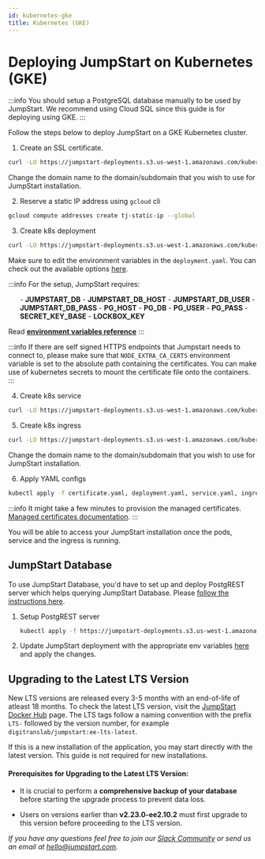 ```yaml
---
id: kubernetes-gke
title: Kubernetes (GKE)
---
```


# Deploying JumpStart on Kubernetes (GKE)

:::info
You should setup a PostgreSQL database manually to be used by JumpStart. We recommend using Cloud SQL since this guide is for deploying using GKE.
:::

Follow the steps below to deploy JumpStart on a GKE Kubernetes cluster.

1. Create an SSL certificate.

```bash
curl -LO https://jumpstart-deployments.s3.us-west-1.amazonaws.com/kubernetes/GKE/certificate.yaml
```

Change the domain name to the domain/subdomain that you wish to use for JumpStart installation.

2. Reserve a static IP address using `gcloud` cli

```bash
gcloud compute addresses create tj-static-ip --global
```

3. Create k8s deployment

```bash
curl -LO https://jumpstart-deployments.s3.us-west-1.amazonaws.com/kubernetes/GKE/deployment.yaml
```

Make sure to edit the environment variables in the `deployment.yaml`. You can check out the available options [here](/docs/setup/env-vars).

:::info
        For the setup, JumpStart requires:
        <ul> 
        - **JUMPSTART_DB** 
        - **JUMPSTART_DB_HOST**
        - **JUMPSTART_DB_USER**
        - **JUMPSTART_DB_PASS**
        - **PG_HOST**
        - **PG_DB**
        - **PG_USER**
        - **PG_PASS**
        - **SECRET_KEY_BASE** 
        - **LOCKBOX_KEY**
        </ul>
        Read **[environment variables reference](/docs/setup/env-vars)**
:::

:::info
If there are self signed HTTPS endpoints that Jumpstart needs to connect to, please make sure that `NODE_EXTRA_CA_CERTS` environment variable is set to the absolute path containing the certificates. You can make use of kubernetes secrets to mount the certificate file onto the containers.
:::

4. Create k8s service

```bash
curl -LO https://jumpstart-deployments.s3.us-west-1.amazonaws.com/kubernetes/GKE/service.yaml
```

5. Create k8s ingress

```bash
curl -LO https://jumpstart-deployments.s3.us-west-1.amazonaws.com/kubernetes/GKE/ingress.yaml
```

Change the domain name to the domain/subdomain that you wish to use for JumpStart installation.

6. Apply YAML configs

```bash
kubectl apply -f certificate.yaml, deployment.yaml, service.yaml, ingress.yaml
```

:::info
It might take a few minutes to provision the managed certificates. [Managed certificates documentation](https://cloud.google.com/kubernetes-engine/docs/how-to/managed-certs).
:::

You will be able to access your JumpStart installation once the pods, service and the ingress is running.

## JumpStart Database

To use JumpStart Database, you'd have to set up and deploy PostgREST server which helps querying JumpStart Database. Please [follow the instructions here](/docs/setup/env-vars/#enable-jumpstart-database-required).

1. Setup PostgREST server

   ```bash
   kubectl apply -f https://jumpstart-deployments.s3.us-west-1.amazonaws.com/kubernetes/GKE/postgrest.yaml
   ```

2. Update JumpStart deployment with the appropriate env variables [here](https://jumpstart-deployments.s3.us-west-1.amazonaws.com/kubernetes/GKE/deployment.yaml) and apply the changes.

## Upgrading to the Latest LTS Version

New LTS versions are released every 3-5 months with an end-of-life of atleast 18 months. To check the latest LTS version, visit the [JumpStart Docker Hub](https://hub.docker.com/r/digitranslab/jumpstart/tags) page. The LTS tags follow a naming convention with the prefix `LTS-` followed by the version number, for example `digitranslab/jumpstart:ee-lts-latest`.

If this is a new installation of the application, you may start directly with the latest version. This guide is not required for new installations.

#### Prerequisites for Upgrading to the Latest LTS Version:

- It is crucial to perform a **comprehensive backup of your database** before starting the upgrade process to prevent data loss.

- Users on versions earlier than **v2.23.0-ee2.10.2** must first upgrade to this version before proceeding to the LTS version.

*If you have any questions feel free to join our [Slack Community](https://jumpstart.com/slack) or send us an email at hello@jumpstart.com.*

